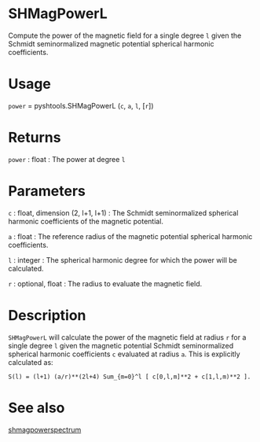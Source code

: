 # SHMagPowerL

Compute the power of the magnetic field for a single degree `l` given the Schmidt seminormalized magnetic potential spherical harmonic coefficients.

# Usage

`power` = pyshtools.SHMagPowerL (`c`, `a`, `l`, [`r`])

# Returns

`power` : float
:   The power at degree `l`

# Parameters

`c` : float, dimension (2, l+1, l+1)
:   The Schmidt seminormalized spherical harmonic coefficients of the magnetic potential.

`a` : float
:   The reference radius of the magnetic potential spherical harmonic coefficients.

`l` : integer
:   The spherical harmonic degree for which the power will be calculated.

`r` : optional, float
:   The radius to evaluate the magnetic field.
	
# Description

`SHMagPowerL` will calculate the power of the magnetic field at radius `r` for a single degree `l` given the magnetic potential Schmidt seminormalized spherical harmonic coefficients `c` evaluated at radius `a`. This is explicitly calculated as:

`S(l) = (l+1) (a/r)**(2l+4) Sum_{m=0}^l [ c[0,l,m]**2 + c[1,l,m)**2 ].`  

# See also

[shmagpowerspectrum](pyshmagpowerspectrum.html)
